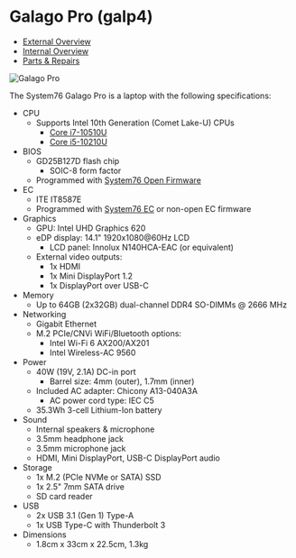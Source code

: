 # Galago Pro (galp4)

- [External Overview](./external-overview.md)
- [Internal Overview](./internal-overview.md)
- [Parts & Repairs](./repairs.md)

![Galago Pro](./img/galp4.png)

The System76 Galago Pro is a laptop with the following specifications:

- CPU
    - Supports Intel 10th Generation (Comet Lake-U) CPUs
        - [Core i7-10510U](https://ark.intel.com/content/www/us/en/ark/products/196449/intel-core-i7-10510u-processor-8m-cache-up-to-4-90-ghz.html)
        - [Core i5-10210U](https://ark.intel.com/content/www/us/en/ark/products/195436/intel-core-i5-10210u-processor-6m-cache-up-to-4-20-ghz.html)
- BIOS
    - GD25B127D flash chip
        - SOIC-8 form factor
    - Programmed with [System76 Open Firmware](https://github.com/system76/firmware-open)
- EC
    - ITE IT8587E
    - Programmed with [System76 EC](https://github.com/system76/ec) or non-open EC firmware
- Graphics
    - GPU: Intel UHD Graphics 620
    - eDP display: 14.1" 1920x1080@60Hz LCD
        - LCD panel: Innolux N140HCA-EAC (or equivalent)
    - External video outputs:
        - 1x HDMI
        - 1x Mini DisplayPort 1.2
        - 1x DisplayPort over USB-C
- Memory
    - Up to 64GB (2x32GB) dual-channel DDR4 SO-DIMMs @ 2666 MHz
- Networking
    - Gigabit Ethernet
    - M.2 PCIe/CNVi WiFi/Bluetooth options:
        - Intel Wi-Fi 6 AX200/AX201
        - Intel Wireless-AC 9560
- Power
    - 40W (19V, 2.1A) DC-in port
        - Barrel size: 4mm (outer), 1.7mm (inner)
    - Included AC adapter: Chicony A13-040A3A
        - AC power cord type: IEC C5
    - 35.3Wh 3-cell Lithium-Ion battery
- Sound
    - Internal speakers & microphone
    - 3.5mm headphone jack
    - 3.5mm microphone jack
    - HDMI, Mini DisplayPort, USB-C DisplayPort audio
- Storage
    - 1x M.2 (PCIe NVMe or SATA) SSD
    - 1x 2.5" 7mm SATA drive
    - SD card reader
- USB
    - 2x USB 3.1 (Gen 1) Type-A
    - 1x USB Type-C with Thunderbolt 3
- Dimensions
    - 1.8cm x 33cm x 22.5cm, 1.3kg
